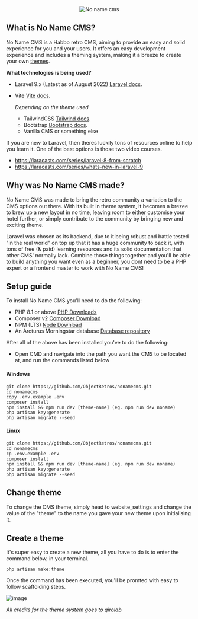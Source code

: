 <div align="center">
<img src="https://habbofont.net/font/habbo_new_big/no+name+cms.gif" alt="No name cms"/>
</div>

## What is No Name CMS?
No Name CMS is a Habbo retro CMS, aiming to provide an easy and solid experience for you and your users. It offers an easy development experience and includes a theming system, making it a breeze to create your own [themes](https://github.com/qirolab/laravel-themer).

**What technologies is being used?**
- Laravel 9.x (Latest as of August 2022)
  [Laravel docs](https://laravel.com/docs/9.x).
- Vite [Vite docs](https://vitejs.dev/).
    
  *Depending on the theme used*
  - TailwindCSS
  [Tailwind docs](https://tailwindcss.com/docs/installation).
  - Bootstrap
  [Bootstrap docs](https://getbootstrap.com/docs/5.0/getting-started/introduction/).
  - Vanilla CMS or something else

If you are new to Laravel, then theres luckily tons of resources online to help you learn it. One of the best options is those two video courses. 
- https://laracasts.com/series/laravel-8-from-scratch
- https://laracasts.com/series/whats-new-in-laravel-9

## Why was No Name CMS made?
No Name CMS was made to bring the retro community a variation to the CMS options out there. With its built in theme system, it becomes a brezee to brew up a new layout in no time, leaving room to either customise your hotel further, or simply contribute to the community by bringing new and exciting theme.

Laravel was chosen as its backend, due to it being robust and battle tested "in the real world" on top up that it has a huge community to back it, with tons of free (& paid) learning resources and its solid documentation that other CMS' normally lack. Combine those things together and you'll be able to build anything you want even as a beginner, you dont need to be a PHP expert or a frontend master to work with No Name CMS!

## Setup guide
To install No Name CMS you'll need to do the following:
- PHP 8.1 or above [PHP Downloads](https://www.php.net/downloads.php)
- Composer v2 [Composer Download](https://getcomposer.org/download/)
- NPM (LTS) [Node Download](https://nodejs.org/en/download/)
- An Arcturus Morningstar database [Database repository](https://git.krews.org/morningstar/arcturus-morningstar-base-database)

After all of the above has been installed you've to do the following:
- Open CMD and navigate into the path you want the CMS to be located at, and run the commands listed below

#### Windows
```
git clone https://github.com/ObjectRetros/nonamecms.git
cd nonamecms
copy .env.example .env
composer install 
npm install && npm run dev [theme-name] (eg. npm run dev noname)
php artisan key:generate
php artisan migrate --seed
```

#### Linux
```
git clone https://github.com/ObjectRetros/nonamecms.git
cd nonamecms
cp .env.example .env
composer install
npm install && npm run dev [theme-name] (eg. npm run dev noname)
php artisan key:generate
php artisan migrate --seed
```

## Change theme
To change the CMS theme, simply head to website_settings and change the value of the "theme" to the name you gave your new theme upon initialising it.

## Create a theme
It's super easy to create a new theme, all you have to do is to enter the command below, in your terminal.
```
php artisan make:theme
```

Once the command has been executed, you'll be promted with easy to follow scaffolding steps.

![image](https://user-images.githubusercontent.com/87041394/182718267-f409f5f6-d69c-4226-b6d6-9b7f8d0b2aac.png)


*All credits for the theme system goes to [qirolab](https://github.com/qirolab/laravel-themer)*

